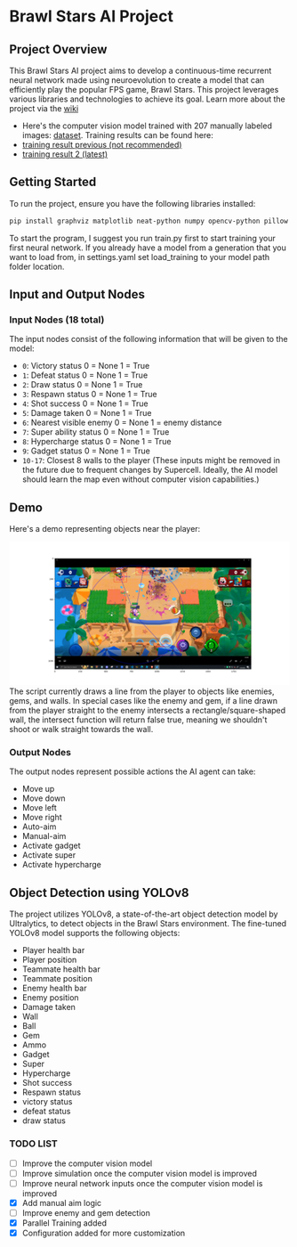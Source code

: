 **Brawl Stars AI Project**
==============================

**Project Overview**
-------------------

This Brawl Stars AI project aims to develop a continuous-time recurrent neural network made using neuroevolution to create a model that can efficiently play the popular FPS game, Brawl Stars. This project leverages various libraries and technologies to achieve its goal. Learn more about the project via the [wiki](https://github.com/eforce67/BrawlStars-ComputerVision.wiki.git) 
- Here's the computer vision model trained with 207 manually labeled images: [dataset](https://universe.roboflow.com/neonsharp/bs-multi-object-detection). Training results can be found here:
- [training result previous (not recommended)](https://mega.nz/folder/uCYmBaxJ#5FBihJ77fwlSB0rIlB70qw)
- [training result 2 (latest)](https://mega.nz/folder/uGogBbZB#hWY8tXO0kOGGrGU5vGityw)

**Getting Started**
---------------

To run the project, ensure you have the following libraries installed:

```bash
pip install graphviz matplotlib neat-python numpy opencv-python pillow pywin32 pynput ultralytics pyyaml
```
To start the program, I suggest you run train.py first to start training your first neural network. If you already have a model from a generation that you want to load from, in settings.yaml set load_training to your model path folder location.

**Input and Output Nodes**
-------------------------

### Input Nodes (18 total)

The input nodes consist of the following information that will be given to the model:

* `0`: Victory status 0 = None 1 = True
* `1`: Defeat status 0 = None 1 = True
* `2`: Draw status 0 = None 1 = True
* `3`: Respawn status 0 = None 1 = True
* `4`: Shot success 0 = None 1 = True
* `5`: Damage taken 0 = None 1 = True
* `6`: Nearest visible enemy 0 = None 1 = enemy distance
* `7`: Super ability status 0 = None 1 = True
* `8`: Hypercharge status 0 = None 1 = True
* `9`: Gadget status 0 = None 1 = True
* `10-17`: Closest 8 walls to the player (These inputs might be removed in the future due to frequent changes by Supercell. Ideally, the AI model should learn the map even without computer vision capabilities.)

**Demo**
--------

Here's a demo representing objects near the player:

![Demo of Player range and enemy detection](https://github.com/eforce67/BrawlStars-ComputerVision/blob/main/Figure_1.png)
The script currently draws a line from the player to objects like enemies, gems, and walls. In special cases like the enemy and gem, if a line drawn from the player straight to the enemy intersects a rectangle/square-shaped wall, the intersect function will return false true, meaning we shouldn't shoot or walk straight towards the wall.
### Output Nodes

The output nodes represent possible actions the AI agent can take:

* Move up
* Move down
* Move left
* Move right
* Auto-aim
* Manual-aim
* Activate gadget
* Activate super
* Activate hypercharge

**Object Detection using YOLOv8**
--------------------------------

The project utilizes YOLOv8, a state-of-the-art object detection model by Ultralytics, to detect objects in the Brawl Stars environment. The fine-tuned YOLOv8 model supports the following objects:

* Player health bar
* Player position
* Teammate health bar
* Teammate position
* Enemy health bar
* Enemy position
* Damage taken
* Wall
* Ball
* Gem
* Ammo
* Gadget
* Super
* Hypercharge
* Shot success
* Respawn status
* victory status
* defeat status
* draw status

### TODO LIST
- [ ] Improve the computer vision model
- [ ] Improve simulation once the computer vision model is improved
- [ ] Improve neural network inputs once the computer vision model is improved
- [x] Add manual aim logic
- [ ] Improve enemy and gem detection 
- [x] Parallel Training added
- [x] Configuration added for more customization  
